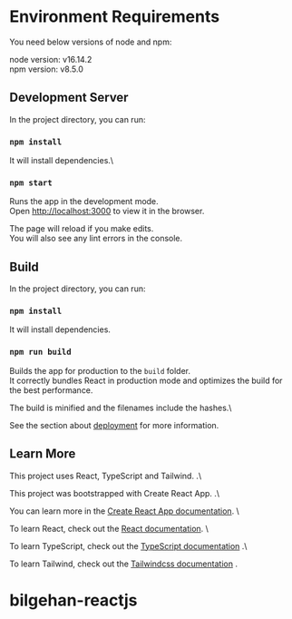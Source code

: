 # Environment Requirements

You need below versions of node and npm:

node version: v16.14.2 \
npm version: v8.5.0 

## Development Server

In the project directory, you can run:

### `npm install`

It will install dependencies.\

### `npm start`

Runs the app in the development mode.\
Open [http://localhost:3000](http://localhost:3000) to view it in the browser.

The page will reload if you make edits.\
You will also see any lint errors in the console.

## Build

In the project directory, you can run:

### `npm install`

It will install dependencies.

### `npm run build`

Builds the app for production to the `build` folder.\
It correctly bundles React in production mode and optimizes the build for the best performance.

The build is minified and the filenames include the hashes.\

See the section about [deployment](https://facebook.github.io/create-react-app/docs/deployment) for more information.

## Learn More

This project uses React, TypeScript and Tailwind. .\

This project was bootstrapped with Create React App. .\

You can learn more in the [Create React App documentation](https://facebook.github.io/create-react-app/docs/getting-started). \

To learn React, check out the [React documentation](https://reactjs.org/). \

To learn TypeScript, check out the [TypeScript documentation](https://www.typescriptlang.org/docs/) .\

To learn Tailwind, check out the [Tailwindcss documentation](https://tailwindcss.com/docs/installation) .
# bilgehan-reactjs
